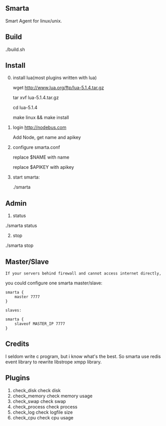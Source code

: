 ## Smarta

Smart Agent for linux/unix.

## Build

./build.sh

## Install

0. install lua(most plugins written with lua)

	wget http://www.lua.org/ftp/lua-5.1.4.tar.gz

	tar xvf lua-5.1.4.tar.gz

	cd lua-5.1.4

	make linux && make install

1. login http://nodebus.com
	
	Add Node, get name and apikey

2. configure smarta.conf 

    replace $NAME with name

    replace $APIKEY with apikey

3. start smarta:

    ./smarta

## Admin

1. status

./smarta status

2. stop

./smarta stop

## Master/Slave

	If your servers behind firewall and cannot access internet directly,
you could configure one smarta master/slave:

    smarta {
        master 7777
    }

	slaves:

    smarta {
        slaveof MASTER_IP 7777
    }

## Credits

I seldom write c program, but i know what's the best. So smarta use redis event library to rewrite libstrope xmpp library.

## Plugins

1. check_disk check disk
2. check_memory check memory usage
3. check_swap check swap
4. check_process check process
5. check_log check logfile size
6. check_cpu  check cpu usage

